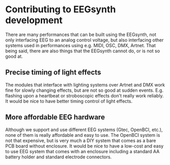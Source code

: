 # Contributing to EEGsynth development

There are many performances that can be built using the EEGsynth, not only interfacing EEG to an analog control voltage, but also interfacing other systems used in performances using e.g. MIDI, OSC, DMX, Artnet. That being said, there are also things that the EEGsynth cannot do, or is not so good at.

## Precise timing of light effects

The modules that interface with lighting systems over Artnet and DMX work fine for slowly changing effects, but are not so good at sudden events. E.g. flashing upon a heartbeat or stroboscopic effects don't really work reliably. It would be nice to have better timing control of light effects.

## More affordable EEG hardware

Although we support and use different EEG systems (Gtec, OpenBCI, etc.), none of them is really affordable and easy to use. The OpenBCI system is not that expensive, but is very much a DIY system that comes as a bare PCB board without enclosure. It would be nice to have a low-cost and easy to use EEG system that comes with an enclosure including a standard AA battery holder and standard electrode connectors. 

